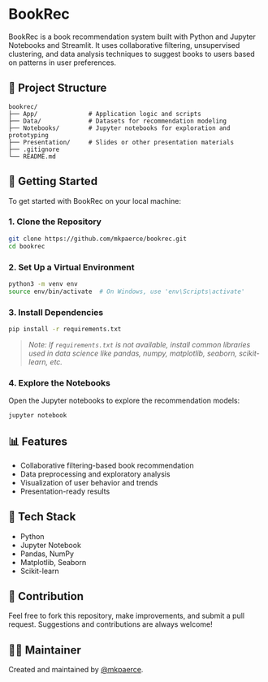 # BookRec

BookRec is a book recommendation system built with Python and Jupyter Notebooks and Streamlit. It uses collaborative filtering, unsupervised clustering, and data analysis techniques to suggest books to users based on patterns in user preferences.

## 📁 Project Structure

```
bookrec/
├── App/              # Application logic and scripts
├── Data/             # Datasets for recommendation modeling
├── Notebooks/        # Jupyter notebooks for exploration and prototyping
├── Presentation/     # Slides or other presentation materials
├── .gitignore
└── README.md
```

## 🚀 Getting Started

To get started with BookRec on your local machine:

### 1. Clone the Repository

```bash
git clone https://github.com/mkpaerce/bookrec.git
cd bookrec
```

### 2. Set Up a Virtual Environment

```bash
python3 -m venv env
source env/bin/activate  # On Windows, use 'env\Scripts\activate'
```

### 3. Install Dependencies

```bash
pip install -r requirements.txt
```

> *Note: If `requirements.txt` is not available, install common libraries used in data science like pandas, numpy, matplotlib, seaborn, scikit-learn, etc.*

### 4. Explore the Notebooks

Open the Jupyter notebooks to explore the recommendation models:

```bash
jupyter notebook
```

## 📊 Features

- Collaborative filtering-based book recommendation
- Data preprocessing and exploratory analysis
- Visualization of user behavior and trends
- Presentation-ready results

## 🧠 Tech Stack

- Python
- Jupyter Notebook
- Pandas, NumPy
- Matplotlib, Seaborn
- Scikit-learn

## 📎 Contribution

Feel free to fork this repository, make improvements, and submit a pull request. Suggestions and contributions are always welcome!


## 🙋‍♂️ Maintainer

Created and maintained by [@mkpaerce](https://github.com/mkpaerce).

